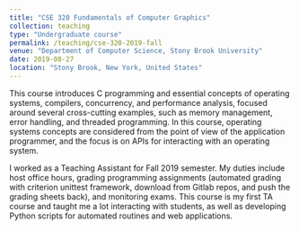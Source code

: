 ```yaml
---
title: "CSE 320 Fundamentals of Computer Graphics"
collection: teaching
type: "Undergraduate course"
permalink: /teaching/cse-320-2019-fall
venue: "Department of Computer Science, Stony Brook University"
date: 2019-08-27
location: "Stony Brook, New York, United States"
---
```


This course introduces C programming and essential concepts of operating systems, compilers, concurrency, and performance analysis, focused around several cross-cutting examples, such as memory management, error handling, and threaded programming. In this course, operating systems concepts are considered from the point of view of the application programmer, and the focus is on APIs for interacting with an operating system. 

I worked as a Teaching Assistant for Fall 2019 semester. My duties include host office hours, grading programming assignments (automated grading with criterion unittest framework, download from Gitlab repos, and push the grading sheets back), and monitoring exams. This course is my first TA course and taught me a lot interacting with students, as well as developing Python scripts for automated routines and web applications. 





